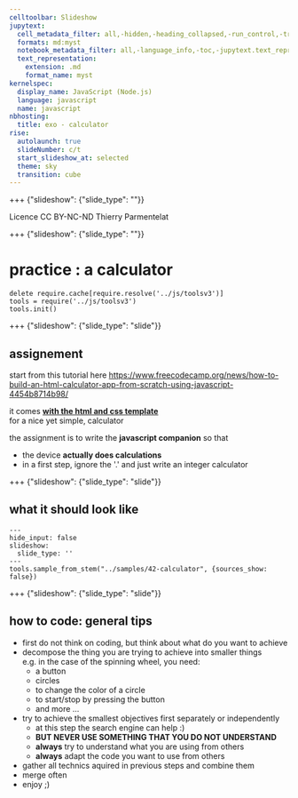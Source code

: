 ```yaml
---
celltoolbar: Slideshow
jupytext:
  cell_metadata_filter: all,-hidden,-heading_collapsed,-run_control,-trusted
  formats: md:myst
  notebook_metadata_filter: all,-language_info,-toc,-jupytext.text_representation.jupytext_version,-jupytext.text_representation.format_version
  text_representation:
    extension: .md
    format_name: myst
kernelspec:
  display_name: JavaScript (Node.js)
  language: javascript
  name: javascript
nbhosting:
  title: exo - calculator
rise:
  autolaunch: true
  slideNumber: c/t
  start_slideshow_at: selected
  theme: sky
  transition: cube
---
```


+++ {"slideshow": {"slide_type": ""}}

<div class="licence">
<span>Licence CC BY-NC-ND</span>
<span>Thierry Parmentelat</span>
</div>

+++ {"slideshow": {"slide_type": ""}}

# practice : a calculator

```{code-cell}
delete require.cache[require.resolve('../js/toolsv3')]
tools = require('../js/toolsv3')
tools.init()
```

+++ {"slideshow": {"slide_type": "slide"}}

## assignement

start from this tutorial here
https://www.freecodecamp.org/news/how-to-build-an-html-calculator-app-from-scratch-using-javascript-4454b8714b98/

it comes [**with the html and css template**](https://codepen.io/zellwk/pen/pLgmGL)  
for a nice yet simple, calculator

the assignment is to write the **javascript companion** so that

* the device **actually does calculations**
* in a first step, ignore the '.' and just write an integer calculator

+++ {"slideshow": {"slide_type": "slide"}}

## what it should look like

```{code-cell}
---
hide_input: false
slideshow:
  slide_type: ''
---
tools.sample_from_stem("../samples/42-calculator", {sources_show: false})
```

+++ {"slideshow": {"slide_type": "slide"}}

## how to code: general tips

* first do not think on coding, but think about what do you want to achieve
* decompose the thing you are trying to achieve into smaller things  
  e.g. in the case of the spinning wheel, you need:
  * a button
  * circles
  * to change the color of a circle
  * to start/stop by pressing the button
  * and more ...
* try to achieve the smallest objectives first separately or independently
  * at this step the search engine can help :)
  * **BUT NEVER USE SOMETHING THAT YOU DO NOT UNDERSTAND**
  * **always** try to understand what you are using from others
  * **always** adapt the code you want to use from others
* gather all technics aquired in previous steps and combine them
* merge often
* enjoy ;)
